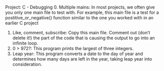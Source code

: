 Project: C - Debugging
0. Multiple mains:
In most projects, we often give you only one main file to test with. For example, this main file is a test for a postitive_or_negative() function similar to the one you worked with in an earlier C project
1. Like, comment, subscribe:
Copy this main file. Comment out (don’t delete it!) the part of the code that is causing the output to go into an infinite loop.
2. 0 > 972?:
This program prints the largest of three integers.
3. Leap year:
This program converts a date to the day of year and determines how many days are left in the year, taking leap year into consideration.
